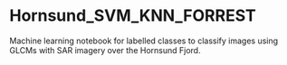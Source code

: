 # Hornsund_SVM_KNN_FORREST
Machine learning notebook for labelled classes to classify images using GLCMs with SAR imagery over the Hornsund Fjord.
